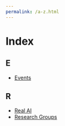 ```yaml
---
permalink: /a-z.html
---
```

# Index

## E

* [Events](http://realai.org/events.html)

## R

* [Real AI](http://realai.org/about.html)
* [Research Groups](http://realai.org/research-groups.html)
